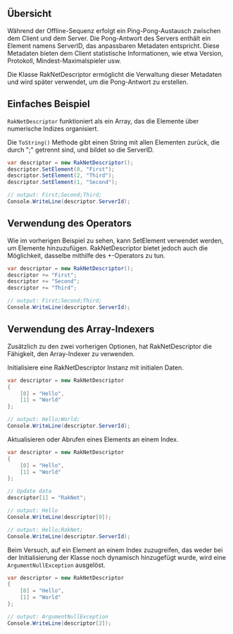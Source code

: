 ## Übersicht
Während der Offline-Sequenz erfolgt ein Ping-Pong-Austausch zwischen dem Client und dem Server. Die Pong-Antwort des Servers enthält ein Element namens ServerID, das anpassbaren Metadaten entspricht. Diese Metadaten bieten dem Client statistische Informationen, wie etwa Version, Protokoll, Mindest-Maximalspieler usw.

Die Klasse RakNetDescriptor ermöglicht die Verwaltung dieser Metadaten und wird später verwendet, um die Pong-Antwort zu erstellen.

## Einfaches Beispiel
```RakNetDescriptor``` funktioniert als ein Array, das die Elemente über numerische Indizes organisiert.


Die ```ToString()``` Methode gibt einen String mit allen Elementen zurück, die durch ";" getrennt sind, und bildet so die ServerID.
```csharp
var descriptor = new RakNetDescriptor();
descriptor.SetElement(0, "First");
descriptor.SetElement(2, "Third");
descriptor.SetElement(1, "Second");

// output: First;Second;Third;
Console.WriteLine(descriptor.ServerId);
```

## Verwendung des Operators
Wie im vorherigen Beispiel zu sehen, kann SetElement verwendet werden, um Elemente hinzuzufügen. RakNetDescriptor bietet jedoch auch die Möglichkeit, dasselbe mithilfe des +-Operators zu tun.
```csharp
var descriptor = new RakNetDescriptor();
descriptor += "First"; 
descriptor += "Second"; 
descriptor += "Third";

// output: First;Second;Third;
Console.WriteLine(descriptor.ServerId);
```

## Verwendung des Array-Indexers
Zusätzlich zu den zwei vorherigen Optionen, hat RakNetDescriptor die Fähigkeit, den Array-Indexer zu verwenden.

Initialisiere eine RakNetDescriptor Instanz mit initialen Daten.
```csharp
var descriptor = new RakNetDescriptor
{
    [0] = "Hello",
    [1] = "World"
};

// output: Hello;World;
Console.WriteLine(descriptor.ServerId);
```
Aktualisieren oder Abrufen eines Elements an einem Index.
```csharp
var descriptor = new RakNetDescriptor
{
    [0] = "Hello",
    [1] = "World"
};

// Update data
descriptor[1] = "RakNet";

// output: Hello
Console.WriteLine(descriptor[0]);

// output: Hello;RakNet;
Console.WriteLine(descriptor.ServerId);
```
Beim Versuch, auf ein Element an einem Index zuzugreifen, das weder bei der Initialisierung der Klasse noch dynamisch hinzugefügt wurde, wird eine ```ArgumentNullException``` ausgelöst.

```csharp
var descriptor = new RakNetDescriptor
{
    [0] = "Hello",
    [1] = "World"
};

// output: ArgumentNullException
Console.WriteLine(descriptor[2]);
```
